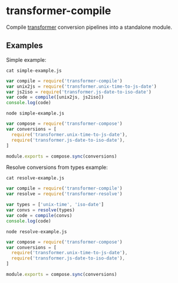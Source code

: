 # transformer-compile

Compile [transformer](https://github.com/jbenet/transformer) conversion pipelines into a standalone module.

## Examples

Simple example:

```
cat simple-example.js
```
```js
var compile = require('transformer-compile')
var unix2js = require('transformer.unix-time-to-js-date')
var js2iso = require('transformer.js-date-to-iso-date')
var code = compile([unix2js, js2iso])
console.log(code)
```

```
node simple-example.js
```
```js
var compose = require('transformer-compose')
var conversions = [
  require('transformer.unix-time-to-js-date'),
  require('transformer.js-date-to-iso-date'),
]

module.exports = compose.sync(conversions)
```

Resolve conversions from types example:

```
cat resolve-example.js
```
```js
var compile = require('transformer-compile')
var resolve = require('transformer-resolve')

var types = ['unix-time', 'iso-date']
var convs = resolve(types)
var code = compile(convs)
console.log(code)
```
```
node resolve-example.js
```
```js
var compose = require('transformer-compose')
var conversions = [
  require('transformer.unix-time-to-js-date'),
  require('transformer.js-date-to-iso-date'),
]

module.exports = compose.sync(conversions)
```
